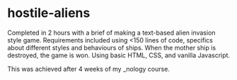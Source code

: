 # hostile-aliens

Completed in 2 hours with a brief of making a text-based alien invasion style game.
Requirements included using <150 lines of code, specifics about different styles and behaviours of ships.
When the mother ship is destroyed, the game is won.
Using basic HTML, CSS, and vanilla Javascript.

This was achieved after 4 weeks of my _nology course.
